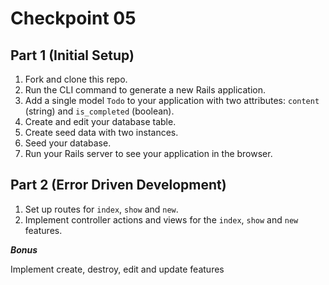 # Checkpoint 05

## Part 1 (Initial Setup)

1. Fork and clone this repo.
1. Run the CLI command to generate a new Rails application.
1. Add a single model `Todo` to your application with two attributes: `content` (string) and `is_completed` (boolean).
1. Create and edit your database table.
1. Create seed data with two instances.
1. Seed your database.
1. Run your Rails server to see your application in the browser.

## Part 2 (Error Driven Development)

1. Set up routes for `index`, `show` and `new`.
1. Implement controller actions and views for the `index`, `show` and `new` features.


***Bonus***

Implement create, destroy, edit and update features
